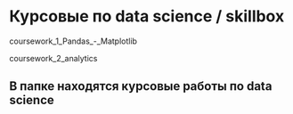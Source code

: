 # Курсовые по data science / skillbox
coursework_1_Pandas_-_Matplotlib

coursework_2_analytics
## В папке находятся курсовые работы по data science


